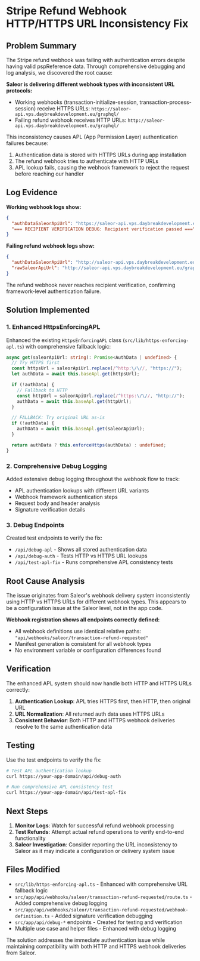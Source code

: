 # Stripe Refund Webhook HTTP/HTTPS URL Inconsistency Fix

## Problem Summary

The Stripe refund webhook was failing with authentication errors despite having valid pspReference data. Through comprehensive debugging and log analysis, we discovered the root cause:

**Saleor is delivering different webhook types with inconsistent URL protocols:**
- Working webhooks (transaction-initialize-session, transaction-process-session) receive HTTPS URLs: `https://saleor-api.vps.daybreakdevelopment.eu/graphql/`
- Failing refund webhook receives HTTP URLs: `http://saleor-api.vps.daybreakdevelopment.eu/graphql/`

This inconsistency causes APL (App Permission Layer) authentication failures because:
1. Authentication data is stored with HTTPS URLs during app installation
2. The refund webhook tries to authenticate with HTTP URLs
3. APL lookup fails, causing the webhook framework to reject the request before reaching our handler

## Log Evidence

**Working webhook logs show:**
```json
{
  "authDataSaleorApiUrl": "https://saleor-api.vps.daybreakdevelopment.eu/graphql/",
  "=== RECIPIENT VERIFICATION DEBUG: Recipient verification passed ==="
}
```

**Failing refund webhook logs show:**
```json
{
  "authDataSaleorApiUrl": "http://saleor-api.vps.daybreakdevelopment.eu/graphql/",
  "rawSaleorApiUrl": "http://saleor-api.vps.daybreakdevelopment.eu/graphql/"
}
```

The refund webhook never reaches recipient verification, confirming framework-level authentication failure.

## Solution Implemented

### 1. Enhanced HttpsEnforcingAPL

Enhanced the existing `HttpsEnforcingAPL` class (`src/lib/https-enforcing-apl.ts`) with comprehensive fallback logic:

```typescript
async get(saleorApiUrl: string): Promise<AuthData | undefined> {
  // Try HTTPS first
  const httpsUrl = saleorApiUrl.replace(/^http:\/\//, "https://");
  let authData = await this.baseApl.get(httpsUrl);

  if (!authData) {
    // Fallback to HTTP
    const httpUrl = saleorApiUrl.replace(/^https:\/\//, "http://");
    authData = await this.baseApl.get(httpUrl);
  }

  // FALLBACK: Try original URL as-is
  if (!authData) {
    authData = await this.baseApl.get(saleorApiUrl);
  }

  return authData ? this.enforceHttps(authData) : undefined;
}
```

### 2. Comprehensive Debug Logging

Added extensive debug logging throughout the webhook flow to track:
- APL authentication lookups with different URL variants
- Webhook framework authentication steps
- Request body and header analysis
- Signature verification details

### 3. Debug Endpoints

Created test endpoints to verify the fix:
- `/api/debug-apl` - Shows all stored authentication data
- `/api/debug-auth` - Tests HTTP vs HTTPS URL lookups
- `/api/test-apl-fix` - Runs comprehensive APL consistency tests

## Root Cause Analysis

The issue originates from Saleor's webhook delivery system inconsistently using HTTP vs HTTPS URLs for different webhook types. This appears to be a configuration issue at the Saleor level, not in the app code.

**Webhook registration shows all endpoints correctly defined:**
- All webhook definitions use identical relative paths: `"api/webhooks/saleor/transaction-refund-requested"`
- Manifest generation is consistent for all webhook types
- No environment variable or configuration differences found

## Verification

The enhanced APL system should now handle both HTTP and HTTPS URLs correctly:

1. **Authentication Lookup**: APL tries HTTPS first, then HTTP, then original URL
2. **URL Normalization**: All returned auth data uses HTTPS URLs
3. **Consistent Behavior**: Both HTTP and HTTPS webhook deliveries resolve to the same authentication data

## Testing

Use the test endpoints to verify the fix:

```bash
# Test APL authentication lookup
curl https://your-app-domain/api/debug-auth

# Run comprehensive APL consistency test
curl https://your-app-domain/api/test-apl-fix
```

## Next Steps

1. **Monitor Logs**: Watch for successful refund webhook processing
2. **Test Refunds**: Attempt actual refund operations to verify end-to-end functionality
3. **Saleor Investigation**: Consider reporting the URL inconsistency to Saleor as it may indicate a configuration or delivery system issue

## Files Modified

- `src/lib/https-enforcing-apl.ts` - Enhanced with comprehensive URL fallback logic
- `src/app/api/webhooks/saleor/transaction-refund-requested/route.ts` - Added comprehensive debug logging
- `src/app/api/webhooks/saleor/transaction-refund-requested/webhook-definition.ts` - Added signature verification debugging
- `src/app/api/debug-*` endpoints - Created for testing and verification
- Multiple use case and helper files - Enhanced with debug logging

The solution addresses the immediate authentication issue while maintaining compatibility with both HTTP and HTTPS webhook deliveries from Saleor.